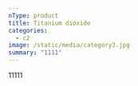 ```yaml
---
nType: product
title: Titanium dioxide
categories:
  - c2
image: /static/media/category3.jpg
summary: "1111"
---
```

11111